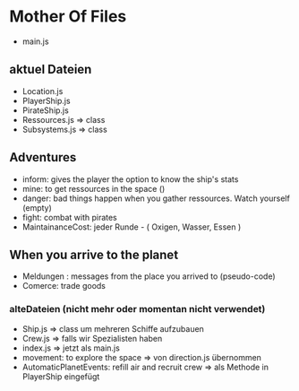# Mother Of Files

* main.js

## aktuel Dateien

* Location.js
* PlayerShip.js
* PirateShip.js
* Ressources.js => class
* Subsystems.js => class

## Adventures

* inform: gives the player the option to know the ship's stats
* mine: to get ressources in the space ()
* danger: bad things happen when you gather  ressources. Watch yourself (empty)
* fight: combat with pirates
* MaintainanceCost: jeder Runde - ( Oxigen, Wasser, Essen )

## When you arrive to the planet

* Meldungen : messages from the place you arrived to (pseudo-code)
* Comerce: trade goods



### alteDateien (nicht mehr oder momentan nicht verwendet)

* Ship.js => class um mehreren Schiffe aufzubauen
* Crew.js => falls wir Spezialisten haben
* index.js => jetzt als main.js
* movement: to explore the space => von direction.js übernommen
* AutomaticPlanetEvents: refill air and recruit crew => als Methode in PlayerShip eingefügt
